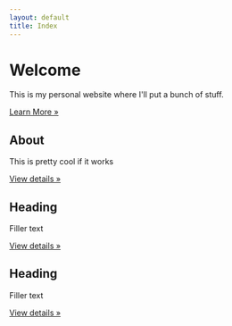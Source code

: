 ```yaml
---
layout: default
title: Index
---
```


<div class="hero-unit">
<p><h1>Welcome</h1>
<p>This is my personal website where I'll put a bunch of stuff.</p>
<!-- ' comment to get rid of vim colors-->
<p><a class="btn btn-primary btn-large" href = "https://github.com/adamjenkins1">Learn More &raquo; </a></p></p></div>

<div class="row">
<!-- Main hero unit for a primary marketing message or call to action -->

<p><div class="span4">
<h2>About</h2>
<p>This is pretty cool if it works </p>
<p><a class="btn" href="/about.html">View details &raquo;</a></p>
</div>
<div class="span4">
<h2>Heading</h2>
<p>Filler text</p>
<p><a class="btn" href="#">View details &raquo;</a></p>
</div>
<div class="span4">
<h2>Heading</h2>
<p>Filler text</p>
<p><a class="btn" href="#">View details &raquo;</a></p>
</div></p></div> 
